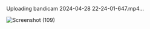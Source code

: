 

Uploading bandicam 2024-04-28 22-24-01-647.mp4…

![Screenshot (109)](https://github.com/MahlaParvaz/note-app-js/assets/107788139/ea670488-eaf4-492f-8ba3-6c106af3b696)
